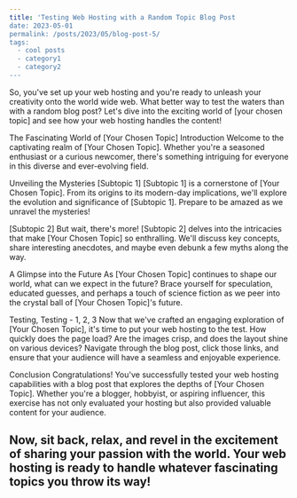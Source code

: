 ```yaml
---
title: 'Testing Web Hosting with a Random Topic Blog Post
date: 2023-05-01
permalink: /posts/2023/05/blog-post-5/
tags:
  - cool posts
  - category1
  - category2
---
```


So, you've set up your web hosting and you're ready to unleash your creativity onto the world wide web. What better way to test the waters than with a random blog post? Let's dive into the exciting world of [your chosen topic] and see how your web hosting handles the content!

The Fascinating World of [Your Chosen Topic]
Introduction
Welcome to the captivating realm of [Your Chosen Topic]. Whether you're a seasoned enthusiast or a curious newcomer, there's something intriguing for everyone in this diverse and ever-evolving field.

Unveiling the Mysteries
[Subtopic 1]
[Subtopic 1] is a cornerstone of [Your Chosen Topic]. From its origins to its modern-day implications, we'll explore the evolution and significance of [Subtopic 1]. Prepare to be amazed as we unravel the mysteries!

[Subtopic 2]
But wait, there's more! [Subtopic 2] delves into the intricacies that make [Your Chosen Topic] so enthralling. We'll discuss key concepts, share interesting anecdotes, and maybe even debunk a few myths along the way.

A Glimpse into the Future
As [Your Chosen Topic] continues to shape our world, what can we expect in the future? Brace yourself for speculation, educated guesses, and perhaps a touch of science fiction as we peer into the crystal ball of [Your Chosen Topic]'s future.

Testing, Testing - 1, 2, 3
Now that we've crafted an engaging exploration of [Your Chosen Topic], it's time to put your web hosting to the test. How quickly does the page load? Are the images crisp, and does the layout shine on various devices? Navigate through the blog post, click those links, and ensure that your audience will have a seamless and enjoyable experience.

Conclusion
Congratulations! You've successfully tested your web hosting capabilities with a blog post that explores the depths of [Your Chosen Topic]. Whether you're a blogger, hobbyist, or aspiring influencer, this exercise has not only evaluated your hosting but also provided valuable content for your audience.

Now, sit back, relax, and revel in the excitement of sharing your passion with the world. Your web hosting is ready to handle whatever fascinating topics you throw its way!
------